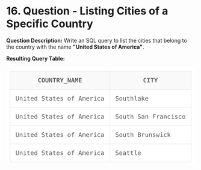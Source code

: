 # 16. Question - Listing Cities of a Specific Country

**Question Description:**
Write an SQL query to list the cities that belong to the country with the name **"United States of America"**.

**Resulting Query Table:**

![alt text](/Sql-ScreenShots/ScreenShot_16.png)
